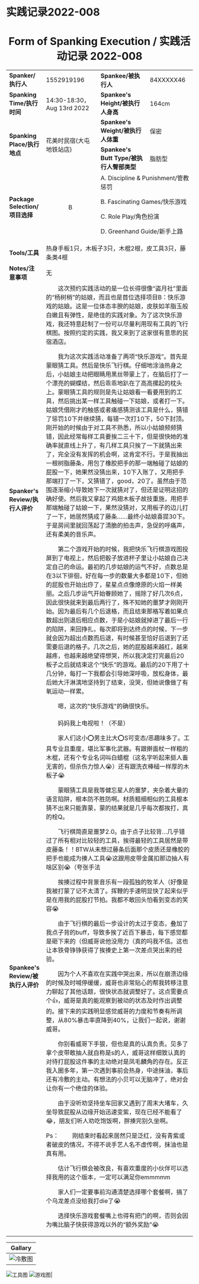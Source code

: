 # 实践记录2022-008

# <center>Form of Spanking Execution / 实践活动记录 2022-008</center>
<table>
    <tr>
        <td><b>Spanker/执行人</b></td>
        <td>1552919196</td>
        <td><b>Spankee/被执行人</b></td>
        <td>84XXXXX46</td>
    </tr>
    <tr>
        <td><b>Spanking Time/执行时间</b></td>
        <td>14:30-18:30，Aug 13rd 2022</td>
        <td><b>Spankee's Height/被执行人身高</b></td>
        <td>164cm</td>
    </tr>
    <tr>
        <td rowspan=2><b>Spanking Place/执行地点</b></td>
        <td rowspan=2>花美时民宿(大屯地铁站店)</td>
        <td><b>Spankee's Weight/被执行人体重</b></td>
        <td>保密</td>
    </tr> 
    <tr>
        <td><b>Spankee's Butt Type/被执行人臀部类型</b></td>
        <td>脂肪型</td>
    </tr>
    <tr>
        <td><b>Package Selection/项目选择</b></td>
        <td style="text-align: center;">B</td>
        <td colspan =2>
        A. Discipline & Punishment/管教惩罚

B. Fascinating Games/快乐游戏

C. Role Play/角色扮演

D. Greenhand Guide/新手上路
        </td>
    </tr>
    <tr>
        <td><b>Tools/工具</b></td>
        <td colspan=3>热身手板1只，木板子3只，木棍2根，皮工具3只，藤条类4根</td>
    </tr>
    <tr>
        <td><b>Notes/注意事项</b></td>
        <td colspan=3>无</td>
    </tr>
    <tr>
        <td><b>Spanker's Review/执行人评价</b></td>
        <td colspan=3>&emsp;&emsp;这次预约实践活动的是一位长得很像“盗月社”里面的“杨树梢”的姑娘，而且也是首位选择项目B：快乐游戏的姑娘。这是一位体态丰腴的姑娘，皮肤如羊脂玉般白嫩且有弹性，是绝佳的实践对象。为了这次快乐游戏，我还特意赶制了一份可以尽量利用现有工具的飞行棋图。按照约定的实践，我又来到了这家很有意思的民宿酒店。

&emsp;&emsp;我为这次实践活动准备了两项“快乐游戏”。首先是蒙眼猜工具。然后是快乐飞行棋。仔细地涂油热身之后，小姑娘主动把眼睛用黑丝带蒙上了，在脑后打了一个漂亮的蝴蝶结，然后乖乖地趴在了高高摞起的枕头上。蒙眼猜工具的规则是先让姑娘看一看要用到的工具，然后挑出某一样工具触碰一下姑娘，或者打一下。姑娘凭借刚才的触感或者痛感猜测该工具是什么，猜错了惩罚10下并继续猜，每错一次打10下，50下封顶。刚开始的时候由于对工具不熟悉，所以小姑娘频频猜错，因此经常每样工具要挨二三十下，但是很快她的准确率就直线上升了，有几样工具只挨了一下就猜出来了，完全没有发挥的机会啊，这肯定不行。于是我抽出一根树脂藤条，用包了橡胶把手的那一端触碰了姑娘的屁股一下，她果然没猜出来，10下入账了，又用把手那端打了一下，又猜错了，good，20了。虽然由于范围逐渐缩小导致她下一次就猜对了，但还是证明这招的确好使。然后我又拿起了鸡翅木板子故技重施，用把手那端触碰了姑娘一下，果然没猜对，又用板子的边儿打了一下，她居然猜成了藤条……最终小姑娘喜提30下。于是房间里就回荡起了清脆的拍击声，急促的呼痛声，还有柔美的音乐声。

&emsp;&emsp;第二个游戏开始的时候，我把快乐飞行棋游戏图投屏到了电视上，然后把骰子放进杯子里让小姑娘自己决定自己的命运。最初的几步姑娘的运气不好，点数总是在3以下徘徊，好在每一步的数量大多都是10下，但她的屁股也开始出痧了，星星点点像燎原的火焰一样美丽。之后几步运气开始眷顾她了，摇除了好几次6点，因此很快就来到最后两行了，殊不知她的噩梦才刚刚开始。因为最后有几个后退格，而且结束那格写着如果点数超出则退后相应点数，于是小姑娘就掉进了最后一行的陷阱，来回挣扎，每次即将到达终点的时候，下一步就会因为超出点数而后退，有时候甚至恰好后退到了还需要后退的格子。几次之后，她的屁股越来越红，越来越疼，也越来越绝望得想哭，所以我决定打完最后20板子之后就结束这个“快乐”的游戏。最后的20下用了十几分钟，每打一下我都会引导她深呼吸，放松身体，最后她大汗淋漓地坚持到了结束，没哭，但她说像做了有氧运动一样累。

&emsp;&emsp;嗯，这次的"快乐游戏"的确很快乐。
        </td>
    </tr>
    <tr>
        <td><b>Spankee's Review/被执行人评价 </b></td>
        <td colspan=3>&emsp;&emsp;妈妈我上电视啦！（不是）

&emsp;&emsp;​家人们这小⭕男主比大⭕S可变态/恶趣味多了。工具专业且重度，堪比军事化武器。有跟擀面杖一样粗的木棍，还有个专业名词叫白蜡棍（这名字听起来挺人畜无害的，但杀伤力惊人:sob:）还有跟洗衣棒槌一样厚的木板子:sob:

&emsp;&emsp;蒙眼猜工具是我等健忘星人的噩梦，夹杂着大量的语言陷阱，根本防不胜防啊。材质粗细相似的工具根本猜不出来只能靠蒙，蒙的结果就是几乎每次都挨打，真的栓Q。

&emsp;&emsp;飞行棋简直是噩梦2.0。由于点子比较背…几乎错过了所有相对比较轻的工具，挨得最轻的工具居然是带皮藤条！！BTW从未想过藤条后面那个皮质还是橡胶的把手也能成为揍人工具:sob:这跟用皮带金属扣那边抽人有啥区别:sob:（夸张手法

&emsp;&emsp;挨揍过程中背景音乐有一段孤独的牧羊人（好像是我被打蒙了记不太清了。挥鞭的手速明显快了起来似乎是在用我的屁股打节拍。我都不敢回头怕看到变态的笑容:sob:

&emsp;&emsp;​由于飞行棋的最后一步设计的太过于变态，叠加了我点子背的buff，导致多挨了近百下暴击，每下感觉都是砸下来的（但威哥说他没用力（真的吗我不信。这也让本铁骨铮铮获得了挨揍史上第一次差点哭出来的经验。

&emsp;&emsp;因为个人不喜欢在实践中哭出来，所以在崩溃边缘的时候及时喊停缓缓，威哥也非常贴心的帮我转移注意力聊起了其他话题，很快状态就调整好了。这点需要点个👍，威哥是真的能观察到被动的状态及时作出调整的。接下来的实践明显感觉威哥的力度和节奏有所调整，从80%暴击率直降到40%，让我们一起说，谢谢威哥。

&emsp;&emsp;你别看威哥下手狠，但也是真的认真负责。见多了拿个皮带敢抽人就自称是s的人，威哥这样细致认真的对待打屁股这件事的主动绝对是凤毛麟角的存在。反正我入圈多年，第一次遇到事前会热身，中途抹油，事后还有冷敷的主动。有想法的小贝可以无脑冲了，绝对会让你有一个绝佳的体验。

&emsp;&emsp;由于没听劝坚持坐车回家又遇到了周末大堵车，久坐导致屁股从边缘开始迅速变紫，现在已经不能看了:joy:，朋友们听人劝吃饱饭啊，胖揍完别久坐啊。

​Ps：
&emsp;&emsp;​刚结束时看起来居然只是泛红，没有青紫或者破皮的情况，不得不说手艺人名不虚传啊，抹油也是真有用。

&emsp;&emsp;估计飞行棋会被改良，有喜欢重度的小伙伴可以选择我用的这个版本，一定可以满足你emmmmm

&emsp;&emsp;家人们一定要事前沟通清楚选择哪个套餐啊，搞了个乌龙差点没给我打die了:sob:

&emsp;&emsp;选择快乐游戏套餐嘴上也得有把门的啊，否则会因为嘴比脑子快获得游戏以外的“额外奖励”:sob:</td>
    </tr>
</table>

|**Gallary**|
|---|
|![冷敷图](https://github.com/av18styles/resource.io/blob/main/images/2022-008.jpg?raw=true "冷敷")
![工具图](https://github.com/av18styles/resource.io/blob/main/images/tools-2022-008.jpg?raw=true "工具")
![游戏图](https://github.com/av18styles/resource.io/blob/main/images/games-2022-008.jpg?raw=true "游戏")|
